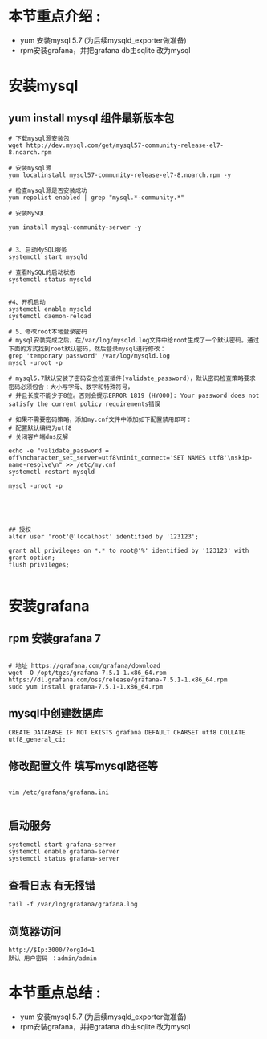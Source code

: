 # 本节重点介绍 : 
- yum 安装mysql 5.7 (为后续mysqld_exporter做准备)
- rpm安装grafana，并把grafana db由sqlite 改为mysql



# 安装mysql

## yum install mysql 组件最新版本包
```shell script
# 下载mysql源安装包
wget http://dev.mysql.com/get/mysql57-community-release-el7-8.noarch.rpm

# 安装mysql源
yum localinstall mysql57-community-release-el7-8.noarch.rpm -y 

# 检查mysql源是否安装成功
yum repolist enabled | grep "mysql.*-community.*"

# 安装MySQL

yum install mysql-community-server -y 


# 3、启动MySQL服务
systemctl start mysqld

# 查看MySQL的启动状态
systemctl status mysqld


#4、开机启动
systemctl enable mysqld
systemctl daemon-reload

# 5、修改root本地登录密码
# mysql安装完成之后，在/var/log/mysqld.log文件中给root生成了一个默认密码。通过下面的方式找到root默认密码，然后登录mysql进行修改：
grep 'temporary password' /var/log/mysqld.log
mysql -uroot -p

# mysql5.7默认安装了密码安全检查插件(validate_password)，默认密码检查策略要求密码必须包含：大小写字母、数字和特殊符号，
# 并且长度不能少于8位。否则会提示ERROR 1819 (HY000): Your password does not satisfy the current policy requirements错误

# 如果不需要密码策略，添加my.cnf文件中添加如下配置禁用即可：
# 配置默认编码为utf8
# 关闭客户端dns反解

echo -e "validate_password = off\ncharacter_set_server=utf8\ninit_connect='SET NAMES utf8'\nskip-name-resolve\n" >> /etc/my.cnf 
systemctl restart mysqld 

mysql -uroot -p 





## 授权
alter user 'root'@'localhost' identified by '123123';

grant all privileges on *.* to root@'%' identified by '123123' with grant option;
flush privileges;


```

# 安装grafana

## rpm 安装grafana 7
```shell script

# 地址 https://grafana.com/grafana/download
wget -O /opt/tgzs/grafana-7.5.1-1.x86_64.rpm https://dl.grafana.com/oss/release/grafana-7.5.1-1.x86_64.rpm
sudo yum install grafana-7.5.1-1.x86_64.rpm

``` 

## mysql中创建数据库
```shell script
CREATE DATABASE IF NOT EXISTS grafana DEFAULT CHARSET utf8 COLLATE utf8_general_ci;
```

## 修改配置文件 填写mysql路径等
```shell script

vim /etc/grafana/grafana.ini


```

## 启动服务 
```shell script
systemctl start grafana-server
systemctl enable grafana-server
systemctl status grafana-server
```

## 查看日志 有无报错
```shell script
tail -f /var/log/grafana/grafana.log
```


## 浏览器访问
```shell script
http://$Ip:3000/?orgId=1
默认 用户密码 ：admin/admin
```


# 本节重点总结 : 
- yum 安装mysql 5.7 (为后续mysqld_exporter做准备)
- rpm安装grafana，并把grafana db由sqlite 改为mysql



